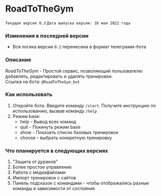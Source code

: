 # RoadToTheGym
`Текущая версия 0.3`
`Дата выпуска версии: 16 мая 2022 года`

### Изменения в последней версии
- Вся логика версии `0.2` перенесена в формат телеграмм-бота

### Описание
*RoadToTheGym* - Простой сервис, позволяющий пользователю добавлять, редактировать и удалять тренировки.\
Ссылка на бота: `@RoadToTheGym_bot`

### Как использовать
1. Откройте бота. Введите команду `/start`. Получите инструкцию по использованию, вызвав команду `/help`
3. Режим base:
    - help - Вывод всех команд
    - quit - Покинуть режим base
    - show - Показать список базовых тренировок
    - choose <name> - выбрать конкретную тренировку

### Что планируется в следующих версиях
1. "Защита от дураков"
2. Более простое управление
3. Работа с медиафайлами
4. Импорт тренировок с сайтов
5. Панель подсказок с командами - чтобы отображались разные команды в зависимости от состояния